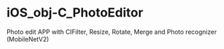 # iOS_obj-C_PhotoEditor
Photo edit APP with CIFilter, Resize, Rotate, Merge and Photo recognizer (MobileNetV2)
